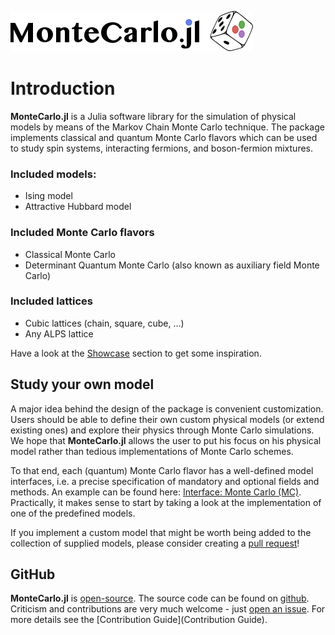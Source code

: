 ![logo](assets/logo.png)

# Introduction

**MonteCarlo.jl** is a Julia software library for the simulation of physical models by means of the Markov Chain Monte Carlo technique. The package implements classical and quantum Monte Carlo flavors which can be used to study spin systems, interacting fermions, and boson-fermion mixtures.

### Included models:

* Ising model
* Attractive Hubbard model

### Included Monte Carlo flavors

* Classical Monte Carlo
* Determinant Quantum Monte Carlo (also known as auxiliary field Monte Carlo)

### Included lattices

* Cubic lattices (chain, square, cube, ...)
* Any ALPS lattice

Have a look at the [Showcase](@ref) section to get some inspiration. 

## Study your own model

A major idea behind the design of the package is convenient customization. Users should be able to define their own custom physical models (or extend existing ones) and explore their physics through Monte Carlo simulations. We hope that **MonteCarlo.jl** allows the user to put his focus on his physical model rather than tedious implementations of Monte Carlo schemes.

To that end, each (quantum) Monte Carlo flavor has a well-defined model interfaces, i.e. a precise specification of mandatory and optional fields and methods. An example can be found here: [Interface: Monte Carlo (MC)](@ref). Practically, it makes sense to start by taking a look at the implementation of one of the predefined models.

If you implement a custom model that might be worth being added to the collection of supplied models, please consider creating a [pull request](https://github.com/crstnbr/MonteCarlo.jl/pulls)!

## GitHub

**MonteCarlo.jl** is [open-source](https://en.wikipedia.org/wiki/Open-source_software). The source code can be found on [github](https://github.com/crstnbr/MonteCarlo.jl). Criticism and contributions are very much welcome - just [open an issue](https://github.com/crstnbr/MonteCarlo.jl/issues/new). For more details see the [Contribution Guide](Contribution Guide).

